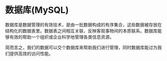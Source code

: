 # 数据库(MySQL)

数据库是数据管理的有效技术，是由一批数据构成的有序集合，这些数据被存放在结构化的数据表里。数据表之间相互关联，反映客观事物间的本质联系。数据库能够有效的帮助一个组织或企业科学地管理各类信息资源。

简而言之，我们的数据可以交个数据库来帮助我们进行管理，同时数据库能过为我们提供高效的访问性能。
